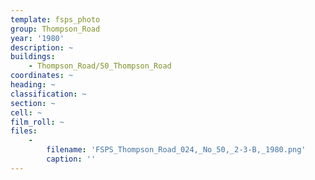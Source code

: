 ```yaml
---
template: fsps_photo
group: Thompson_Road
year: '1980'
description: ~
buildings:
    - Thompson_Road/50_Thompson_Road
coordinates: ~
heading: ~
classification: ~
section: ~
cell: ~
film_roll: ~
files:
    -
        filename: 'FSPS_Thompson_Road_024,_No_50,_2-3-B,_1980.png'
        caption: ''
---
```

